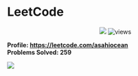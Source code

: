 # LeetCode

<p align="center">
  <img src="https://img.shields.io/github/repo-size/asahiocean/LeetCode?style=plastic">
  <img src="https://visitor-badge.glitch.me/badge?page_id=https://github.com/asahiocean/LeetCode&left_color=blue&right_color=orange&left_text=views" alt="views">
</p>

<b>Profile: https://leetcode.com/asahiocean</b><br>
<b>Problems Solved: 259</b>

![](https://media.giphy.com/media/JXzZiHkfTKehEldb0m/giphy.gif)
